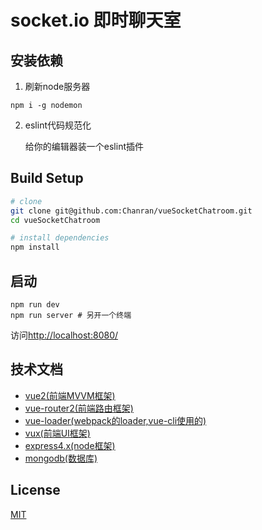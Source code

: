 # socket.io 即时聊天室

## 安装依赖

1. 刷新node服务器

```
npm i -g nodemon
```

2. eslint代码规范化

    给你的编辑器装一个eslint插件

## Build Setup

``` bash
# clone
git clone git@github.com:Chanran/vueSocketChatroom.git
cd vueSocketChatroom

# install dependencies
npm install
```

## 启动

```
npm run dev
npm run server # 另开一个终端
```

访问[http://localhost:8080/](http://localhost:8080/)

## 技术文档

- [vue2(前端MVVM框架)](https://cn.vuejs.org/)
- [vue-router2(前端路由框架)](https://router.vuejs.org/zh-cn/)
- [vue-loader(webpack的loader,vue-cli使用的)](https://lvyongbo.gitbooks.io/vue-loader/content/)
- [vux(前端UI框架)](https://vux.li/#/)
- [express4.x(node框架)](http://www.expressjs.com.cn/)
- [mongodb(数据库)](http://mongodb.github.io/node-mongodb-native/2.2/installation-guide/installation-guide/)

## License

[MIT](./LICENSE)
